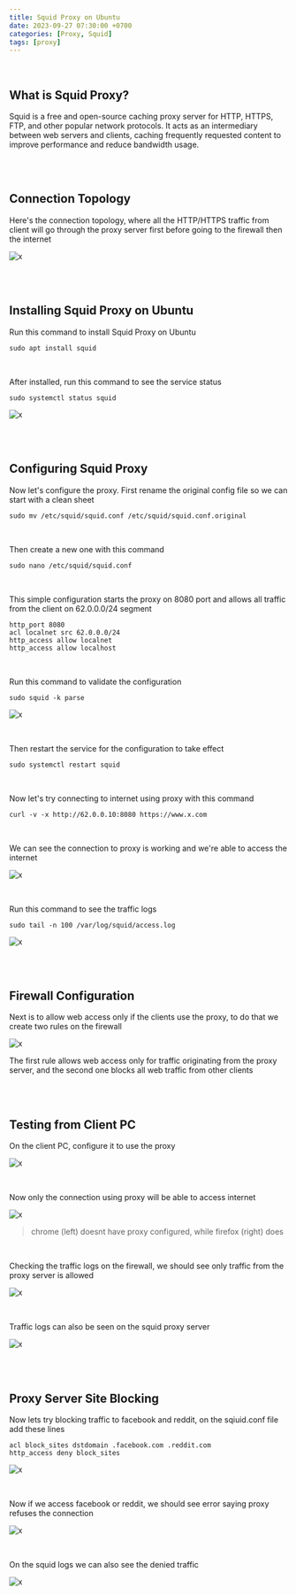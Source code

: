 ```yaml
---
title: Squid Proxy on Ubuntu
date: 2023-09-27 07:30:00 +0700
categories: [Proxy, Squid]
tags: [proxy]
---
```


<br>

## What is Squid Proxy?

Squid is a free and open-source caching proxy server for HTTP, HTTPS, FTP, and other popular network protocols. It acts as an intermediary between web servers and clients, caching frequently requested content to improve performance and reduce bandwidth usage.

<br>
<br>

## Connection Topology

Here's the connection topology, where all the HTTP/HTTPS traffic from client will go through the proxy server first before going to the firewall then the internet

![x](/static/2023-09-27-proxy-squid/00.png)

<br>
<br>

## Installing Squid Proxy on Ubuntu

Run this command to install Squid Proxy on Ubuntu

```shell
sudo apt install squid
```

<br>

After installed, run this command to see the service status

```shell
sudo systemctl status squid
```

![x](/static/2023-09-27-proxy-squid/01.png)

<br>
<br>

## Configuring Squid Proxy

Now let's configure the proxy. First rename the original config file so we can start with a clean sheet

```shell
sudo mv /etc/squid/squid.conf /etc/squid/squid.conf.original
```

<br>

Then create a new one with this command

```shell
sudo nano /etc/squid/squid.conf
```

<br>

This simple configuration starts the proxy on 8080 port and allows all traffic from the client on 62.0.0.0/24 segment

```shell
http_port 8080
acl localnet src 62.0.0.0/24
http_access allow localnet
http_access allow localhost
```

<br>

Run this command to validate the configuration

```shell
sudo squid -k parse
```

![x](/static/2023-09-27-proxy-squid/01a.png)

<br>

Then restart the service for the configuration to take effect

```shell
sudo systemctl restart squid
```

<br>

Now let's try connecting to internet using proxy with this command

```shell
curl -v -x http://62.0.0.10:8080 https://www.x.com
```

<br>

We can see the connection to proxy is working and we're able to access the internet

![x](/static/2023-09-27-proxy-squid/02.png)

<br>

Run this command to see the traffic logs

```shell
sudo tail -n 100 /var/log/squid/access.log
```

![x](/static/2023-09-27-proxy-squid/03.png)

<br>
<br>

## Firewall Configuration

Next is to allow web access only if the clients use the proxy, to do that we create two rules on the firewall

![x](/static/2023-09-27-proxy-squid/04.png)

The first rule allows web access only for traffic originating from the proxy server, and the second one blocks all web traffic from other clients

<br>
<br>

## Testing from Client PC

On the client PC, configure it to use the proxy

![x](/static/2023-09-27-proxy-squid/05.png)

<br>

Now only the connection using proxy will be able to access internet

![x](/static/2023-09-27-proxy-squid/06.png)

> chrome (left) doesnt have proxy configured, while firefox (right) does

<br>

Checking the traffic logs on the firewall, we should see only traffic from the proxy server is allowed

![x](/static/2023-09-27-proxy-squid/07.png)

<br>

Traffic logs can also be seen on the squid proxy server

![x](/static/2023-09-27-proxy-squid/08.png)

<br>
<br>


## Proxy Server Site Blocking

Now lets try blocking traffic to facebook and reddit, on the sqiuid.conf file add these lines

```shell
acl block_sites dstdomain .facebook.com .reddit.com
http_access deny block_sites
```

![x](/static/2023-09-27-proxy-squid/11a.png)

<br>

Now if we access facebook or reddit, we should see error saying proxy refuses the connection

![x](/static/2023-09-27-proxy-squid/09.png)

<br>

On the squid logs we can also see the denied traffic

![x](/static/2023-09-27-proxy-squid/10.png)

<br>
